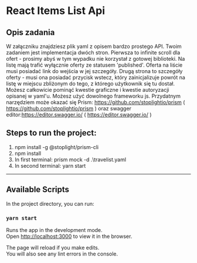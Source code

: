 # React Items List Api
## Opis zadania
W załączniku znajdziesz plik yaml z opisem bardzo prostego API. Twoim zadaniem jest implementacja dwóch stron. Pierwsza to infinite scroll dla ofert - prosimy abyś w tym wypadku nie korzystał z gotowej biblioteki. Na listę mają trafić wyłącznie oferty ze statusem 'published'. Oferta na liście musi posiadać link do wejścia w jej szczegóły. Drugą strona to szczegóły oferty - musi ona posiadać przycisk wstecz, który zainicjalizuje powrót na listę w miejscu zbliżonym do tego, z którego użytkownik się tu dostał. Możesz całkowicie pominąć kwestie graficzne i kwestie autoryzacji opisanej w yaml'u. Możesz użyć dowolnego frameworku js. Przydatnym narzędziem może okazać się Prism: https://github.com/stoplightio/prism ( https://github.com/stoplightio/prism ) oraz swagger editor:https://editor.swagger.io/ ( https://editor.swagger.io/ )


## Steps to run the project:
1. npm install -g @stoplight/prism-cli
2. npm install
3. In first terminal: prism mock -d .\travelist.yaml
3. In second terminal: yarn start


-------------------
## Available Scripts

In the project directory, you can run:

### `yarn start`

Runs the app in the development mode.<br />
Open [http://localhost:3000](http://localhost:3000) to view it in the browser.

The page will reload if you make edits.<br />
You will also see any lint errors in the console.

